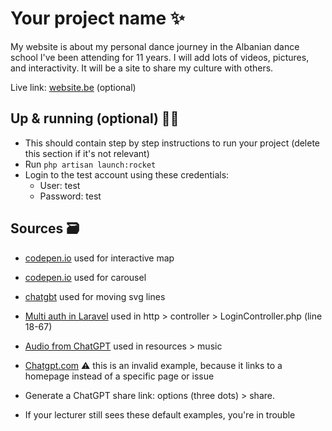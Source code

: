 # Your project name ✨

My website is about my personal dance journey in the Albanian dance school I've been attending for 11 years. I will add lots of videos, pictures, and interactivity. It will be a site to share my culture with others.

Live link: [website.be](website.be) (optional)

## Up & running (optional) 🏃‍➡️

- This should contain step by step instructions to run your project (delete this section if it's not relevant)
- Run `php artisan launch:rocket`
- Login to the test account using these credentials:
  - User: test
  - Password: test

## Sources 🗃️

- [codepen.io](https://codepen.io/mirichan/pen/jEBmyG) used for interactive map
- [codepen.io](https://codepen.io/Luxplanjay/pen/JparYJ) used for carousel
- [chatgbt](https://chatgpt.com/share/6764b939-25dc-8000-96bb-86354bf01317) used for moving svg lines


- [Multi auth in Laravel](https://stackoverflow.com/questions/50514738/multi-auth-use-one-page-login-laravel) used in http > controller > LoginController.php (line 18-67)
- [Audio from ChatGPT](https://chatgpt.com/c/66dae37e-6da8-8001-99ab-245ad328416a) used in resources > music
- [Chatgpt.com](https://chatgpt.com) ⚠️ this is an invalid example, because it links to a homepage instead of a specific page or issue
- Generate a ChatGPT share link: options (three dots) > share.
- If your lecturer still sees these default examples, you're in trouble
